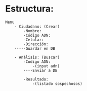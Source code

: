 # Estructura:

    Menu
        - Ciudadano: (Crear)
            -Nombre:
            -Código ADN:
            -Celular:
            -Dirección:
        -----Guardar en DB

        - Análisis: (Buscar)
            -Codigo ADN:
                -(input adn)
            ----Enviar a DB

            -Resultado:
                -(listado sospechosos)

